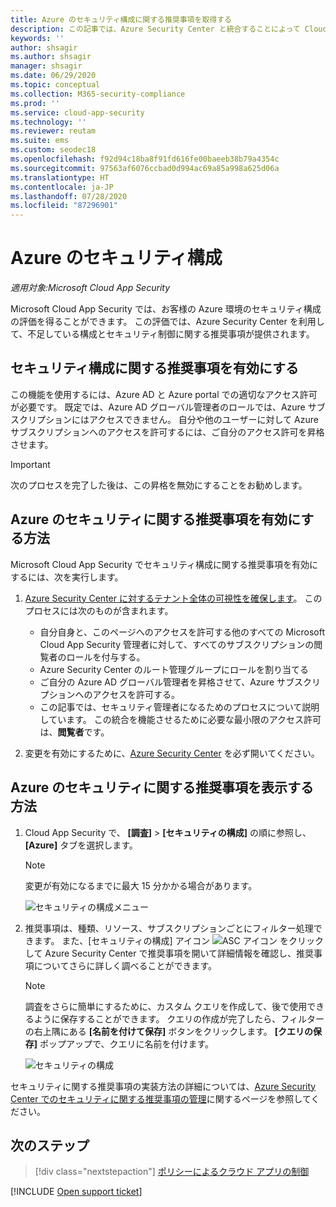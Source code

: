```yaml
---
title: Azure のセキュリティ構成に関する推奨事項を取得する
description: この記事では、Azure Security Center と統合することによって Cloud App Security のセキュリティ構成に関する推奨事項を取得する方法について説明します。
keywords: ''
author: shsagir
ms.author: shsagir
manager: shsagir
ms.date: 06/29/2020
ms.topic: conceptual
ms.collection: M365-security-compliance
ms.prod: ''
ms.service: cloud-app-security
ms.technology: ''
ms.reviewer: reutam
ms.suite: ems
ms.custom: seodec18
ms.openlocfilehash: f92d94c18ba8f91fd616fe00baeeb38b79a4354c
ms.sourcegitcommit: 97563af6076ccbad0d994ac69a85a998a625d06a
ms.translationtype: HT
ms.contentlocale: ja-JP
ms.lasthandoff: 07/28/2020
ms.locfileid: "87296901"
---
```

# <a name="security-configuration-for-azure"></a>Azure のセキュリティ構成

*適用対象:Microsoft Cloud App Security*

Microsoft Cloud App Security では、お客様の Azure 環境のセキュリティ構成の評価を得ることができます。 この評価では、Azure Security Center を利用して、不足している構成とセキュリティ制御に関する推奨事項が提供されます。

## <a name="enable-security-configuration-recommendations"></a>セキュリティ構成に関する推奨事項を有効にする

この機能を使用するには、Azure AD と Azure portal での適切なアクセス許可が必要です。 既定では、Azure AD グローバル管理者のロールでは、Azure サブスクリプションにはアクセスできません。 自分や他のユーザーに対して Azure サブスクリプションへのアクセスを許可するには、ご自分のアクセス許可を昇格させます。

> [!IMPORTANT]
> 次のプロセスを完了した後は、この昇格を無効にすることをお勧めします。

## <a name="how-to-enable-azure-security-recommendations"></a>Azure のセキュリティに関する推奨事項を有効にする方法

Microsoft Cloud App Security でセキュリティ構成に関する推奨事項を有効にするには、次を実行します。

1. <a href="https://docs.microsoft.com/azure/security-center/security-center-management-groups" target="_blank">Azure Security Center に対するテナント全体の可視性を確保します</a>。 このプロセスには次のものが含まれます。

    - 自分自身と、このページへのアクセスを許可する他のすべての Microsoft Cloud App Security 管理者に対して、すべてのサブスクリプションの閲覧者のロールを付与する。
    - Azure Security Center のルート管理グループにロールを割り当てる
    - ご自分の Azure AD グローバル管理者を昇格させて、Azure サブスクリプションへのアクセスを許可する。
    - この記事では、セキュリティ管理者になるためのプロセスについて説明しています。 この統合を機能させるために必要な最小限のアクセス許可は、**閲覧者**です。

1. 変更を有効にするために、<a href="https://ms.portal.azure.com/#blade/Microsoft_Azure_Security/SecurityMenuBlade/0" target="_blank">Azure Security Center</a> を必ず開いてください。

## <a name="how-to-view-azure-security-recommendations"></a>Azure のセキュリティに関する推奨事項を表示する方法

1. Cloud App Security で、 **[調査]**  >  **[セキュリティの構成]** の順に参照し、 **[Azure]** タブを選択します。

    > [!NOTE]
    > 変更が有効になるまでに最大 15 分かかる場合があります。

    ![セキュリティの構成メニュー](media/security-configuration-menu.png)

1. 推奨事項は、種類、リソース、サブスクリプションごとにフィルター処理できます。 また、[セキュリティの構成] アイコン ![ASC アイコン](media/asc-icon.png) をクリックして Azure Security Center で推奨事項を開いて詳細情報を確認し、推奨事項についてさらに詳しく調べることができます。

    > [!NOTE]
    > 調査をさらに簡単にするために、カスタム クエリを作成して、後で使用できるように保存することができます。 クエリの作成が完了したら、フィルターの右上隅にある **[名前を付けて保存]** ボタンをクリックします。  **[クエリの保存]** ポップアップで、クエリに名前を付けます。

    ![セキュリティの構成](media/security-configuration-azure.png)

セキュリティに関する推奨事項の実装方法の詳細については、[Azure Security Center でのセキュリティに関する推奨事項の管理](https://docs.microsoft.com/azure/security-center/security-center-recommendations)に関するページを参照してください。

## <a name="next-steps"></a>次のステップ

> [!div class="nextstepaction"]
> [ポリシーによるクラウド アプリの制御](control-cloud-apps-with-policies.md)

[!INCLUDE [Open support ticket](includes/support.md)]
